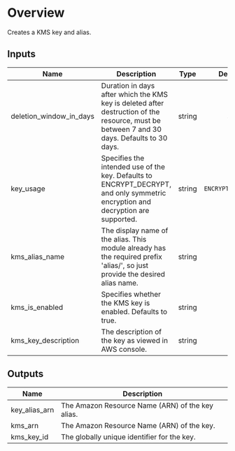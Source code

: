 # Overview

Creates a KMS key and alias.

## Inputs

| Name | Description | Type | Default | Required |
|------|-------------|:----:|:-----:|:-----:|
| deletion_window_in_days | Duration in days after which the KMS key is deleted after destruction of the resource, must be between 7 and 30 days. Defaults to 30 days. | string | `30` | no |
| key_usage | Specifies the intended use of the key. Defaults to ENCRYPT_DECRYPT, and only symmetric encryption and decryption are supported. | string | `ENCRYPT_DECRYPT` | no |
| kms_alias_name | The display name of the alias. This module already has the required prefix 'alias/', so just provide the desired alias name. | string | - | yes |
| kms_is_enabled | Specifies whether the KMS key is enabled. Defaults to true. | string | - | yes |
| kms_key_description | The description of the key as viewed in AWS console. | string | - | yes |

## Outputs

| Name | Description |
|------|-------------|
| key_alias_arn | The Amazon Resource Name (ARN) of the key alias. |
| kms_arn | The Amazon Resource Name (ARN) of the key. |
| kms_key_id | The globally unique identifier for the key. |